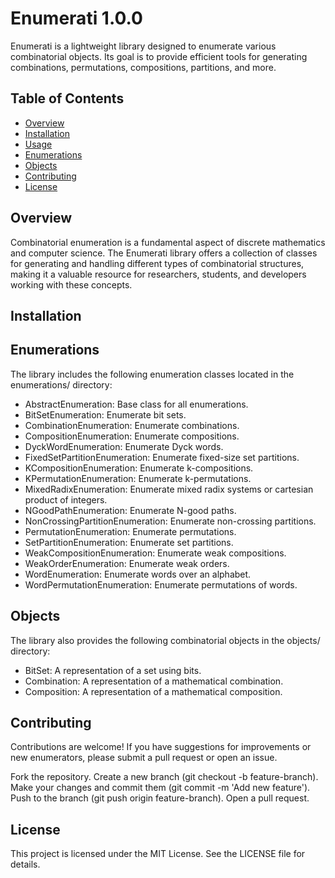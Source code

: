 # Enumerati 1.0.0

Enumerati is a lightweight library designed to enumerate various combinatorial objects. Its goal is to provide efficient tools for generating combinations, permutations, compositions, partitions, and more.

## Table of Contents

- [Overview](#overview)
- [Installation](#installation)
- [Usage](#usage)
- [Enumerations](#enumerations)
- [Objects](#objects)
- [Contributing](#contributing)
- [License](#license)

## Overview

Combinatorial enumeration is a fundamental aspect of discrete mathematics and computer science. The Enumerati library offers a collection of classes for generating and handling different types of combinatorial structures, making it a valuable resource for researchers, students, and developers working with these concepts.

## Installation


## Enumerations
The library includes the following enumeration classes located in the enumerations/ directory:

- AbstractEnumeration: Base class for all enumerations.
- BitSetEnumeration: Enumerate bit sets.
- CombinationEnumeration: Enumerate combinations.
- CompositionEnumeration: Enumerate compositions.
- DyckWordEnumeration: Enumerate Dyck words.
- FixedSetPartitionEnumeration: Enumerate fixed-size set partitions.
- KCompositionEnumeration: Enumerate k-compositions.
- KPermutationEnumeration: Enumerate k-permutations.
- MixedRadixEnumeration: Enumerate mixed radix systems or cartesian product of integers.
- NGoodPathEnumeration: Enumerate N-good paths.
- NonCrossingPartitionEnumeration: Enumerate non-crossing partitions.
- PermutationEnumeration: Enumerate permutations.
- SetPartitionEnumeration: Enumerate set partitions.
- WeakCompositionEnumeration: Enumerate weak compositions.
- WeakOrderEnumeration: Enumerate weak orders.
- WordEnumeration: Enumerate words over an alphabet.
- WordPermutationEnumeration: Enumerate permutations of words.

## Objects
The library also provides the following combinatorial objects in the objects/ directory:
- BitSet: A representation of a set using bits.
- Combination: A representation of a mathematical combination.
- Composition: A representation of a mathematical composition.

## Contributing
Contributions are welcome! If you have suggestions for improvements or new enumerators, please submit a pull request or open an issue.

Fork the repository.
Create a new branch (git checkout -b feature-branch).
Make your changes and commit them (git commit -m 'Add new feature').
Push to the branch (git push origin feature-branch).
Open a pull request.

## License
This project is licensed under the MIT License. See the LICENSE file for details.
